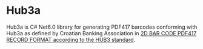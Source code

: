 # Hub3a
Hub3a is C# Net6.0 library for generating PDF417 barcodes conforming with Hub3a as defined by Croatian Banking Association in [2D BAR CODE PDF417 RECORD FORMAT according to the HUB3 standard](https://www.hub.hr/sites/default/files/inline-files/2dbc_0.pdf).  

